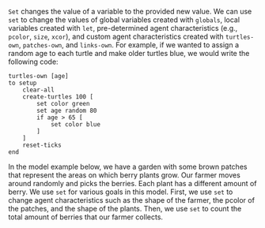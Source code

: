 `Set` changes the value of a variable to the provided new value. We can use `set` to change the values of global variables created with `globals`, local variables created with `let`, pre-determined agent characteristics (e.g.,  `pcolor`, `size`, `xcor`), and custom agent characteristics created with `turtles-own`, `patches-own`, and `links-own`. For example, if we wanted to assign a random age to each turtle and make older turtles blue, we would write the following code:



```
turtles-own [age]
to setup
	clear-all
	create-turtles 100 [
		set color green
		set age random 80
		if age > 65 [
			set color blue
		]
	]
	reset-ticks
end
```



In the model example below, we have a garden with some brown patches that represent the areas on which berry plants grow. Our farmer moves around randomly and picks the berries. Each plant has a different amount of berry. We use `set` for various goals in this model. First, we use `set` to change agent characteristics such as the shape of the farmer, the pcolor of the patches, and the shape of the plants. Then, we use `set` to count the total amount of berries that our farmer collects.

